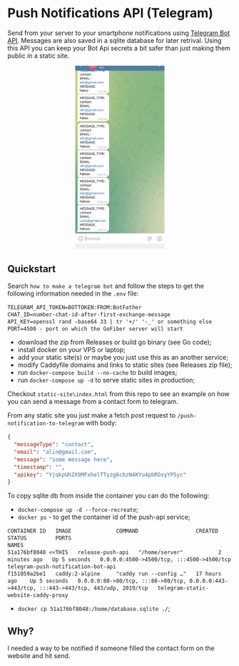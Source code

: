 # Push Notifications API (Telegram)

Send from your server to your smartphone notifications using [Telegram Bot API](https://telegram.org/).
Messages are also saved in a sqlite database for later retrival. 
Using this API you can keep your Bot Api secrets a bit safer than just making them public in a static site.  

<p align="center">
  <img src="./pics/telegram_messages.jpeg" width="200">
</p>


## Quickstart

Search `how to make a telegram bot` and follow the steps to get the following information needed in the `.env` file:

```shell
TELEGRAM_API_TOKEN=BOTTOKEN:FROM:BotFather
CHAT_ID=number-chat-id-after-first-exchange-message
API_KEY=openssl rand -base64 33 | tr '+/' '-_' or something else
PORT=4500 - port on which the GoFiber server will start
```


- download the zip from Releases or build go binary (see Go code); 
- install docker on your VPS or laptop; 
- add your static site(s) or maybe you just use this as an another service; 
- modify Caddyfile domains and links to static sites (see Releases zip file);
- run `docker-compose build --no-cache` to build images;
- run `docker-compose up -d` to serve static sites in production;


Checkout `static-site\index.html` from this repo to see an example on how you can send a message from a contact form to telegram.

From any static site you just make a fetch post request to `/push-notification-to-telegram` with body:
```json
{
  "messageType": "contact",
  "email": "alin@gmail.com",
  "message": "some message here",
  "timestamp": "",
  "apikey": "YjqkpUhZX9MFxhelTTyzg6cbzN4KYu4pbROsyYP5yc"
}
```


To copy sqlite db from inside the container you can do the following:
- `docker-compose up -d --force-recreate`;
- `docker ps` - to get the container id of the push-api service;
```shell
CONTAINER ID   IMAGE              COMMAND                  CREATED         STATUS         PORTS                                                                                         NAMES
51a176bf8048 <<THIS   release-push-api   "/home/server"           2 minutes ago   Up 5 seconds   0.0.0.0:4500->4500/tcp, :::4500->4500/tcp                                                     telegram-push-notification-bot-api
f151059a2be1   caddy:2-alpine     "caddy run --config …"   17 hours ago    Up 5 seconds   0.0.0.0:80->80/tcp, :::80->80/tcp, 0.0.0.0:443->443/tcp, :::443->443/tcp, 443/udp, 2019/tcp   telegram-static-website-caddy-proxy
```

- `docker cp 51a176bf8048:/home/database.sqlite ./`;


## Why?

I needed a way to be notified if someone filled the contact form on the website and hit send.
